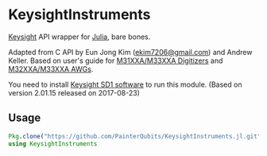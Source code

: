 # KeysightInstruments
[Keysight](http://www.keysight.com) API wrapper for [Julia](julialang.org),
bare bones.

Adapted from C API by Eun Jong Kim (ekim7206@gmail.com) and Andrew Keller.
Based on user's guide for [M31XXA/M33XXA Digitizers](http://literature.cdn.keysight.com/litweb/pdf/M3100-90002.pdf?id=2796080)
and [M32XXA/M33XXA AWGs](http://literature.cdn.keysight.com/litweb/pdf/M3201-90001.pdf?id=2787170).

You need to install [Keysight SD1 software](http://www.keysight.com/main/software.jspx?cc=US&lc=eng&nid=-33786.536905585&id=2784055&pageMode=CV) to run this module. (Based on version 2.01.15 released on 2017-08-23)

## Usage
```jl
Pkg.clone("https://github.com/PainterQubits/KeysightInstruments.jl.git")
using KeysightInstruments
```
